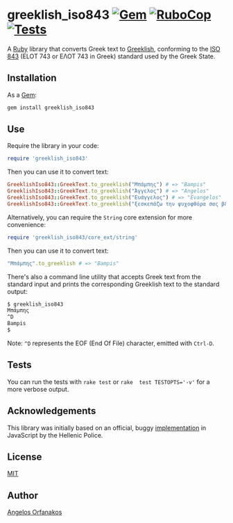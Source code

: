 # greeklish_iso843 [![Gem](https://img.shields.io/gem/v/greeklish_iso843?color=blue)](https://rubygems.org/gems/greeklish_iso843/) [![RuboCop](https://github.com/agorf/greeklish_iso843/actions/workflows/rubocop.yml/badge.svg)](https://github.com/agorf/greeklish_iso843/actions/workflows/rubocop.yml) [![Tests](https://github.com/agorf/greeklish_iso843/actions/workflows/tests.yml/badge.svg)](https://github.com/agorf/greeklish_iso843/actions/workflows/tests.yml)

A [Ruby][] library that converts Greek text to [Greeklish][], conforming to the
[ISO 843][] (ELOT 743 or ΕΛΟΤ 743 in Greek) standard used by the Greek State.

[Ruby]: https://www.ruby-lang.org/en/
[Greeklish]: https://en.wikipedia.org/wiki/Greeklish
[ISO 843]: https://www.iso.org/standard/5215.html

## Installation

As a [Gem][]:

```sh
gem install greeklish_iso843
```

[Gem]: https://rubygems.org/gems/greeklish_iso843/

## Use

Require the library in your code:

```ruby
require 'greeklish_iso843'
```

Then you can use it to convert text:

```ruby
GreeklishIso843::GreekText.to_greeklish("Μπάμπης") # => "Bampis"
GreeklishIso843::GreekText.to_greeklish("Άγγελος") # => "Angelos"
GreeklishIso843::GreekText.to_greeklish("Ευάγγελος") # => "Evangelos"
GreeklishIso843::GreekText.to_greeklish("ξεσκεπάζω την ψυχοφθόρα σας βδελυγμία") # => "xeskepazo tin psychofthora sas vdelygmia"
```

Alternatively, you can require the `String` core extension for more convenience:

```ruby
require 'greeklish_iso843/core_ext/string'
```

Then you can use it to convert text:

```ruby
"Μπάμπης".to_greeklish # => "Bampis"
```

There's also a command line utility that accepts Greek text from the standard
input and prints the corresponding Greeklish text to the standard output:

```sh
$ greeklish_iso843
Μπάμπης
^D
Bampis
$
```

Note: `^D` represents the EOF (End Of File) character, emitted with `Ctrl-D`.

## Tests

You can run the tests with `rake test` or `rake  test TESTOPTS='-v'` for a more
verbose output.

## Acknowledgements

This library was initially based on an official, buggy [implementation][js] in
JavaScript by the Hellenic Police.

[js]: http://www.passport.gov.gr/passports/GrElotConverter/GrElotConverter.html

## License

[MIT](https://github.com/agorf/greeklish_iso843/blob/master/LICENSE.txt)

## Author

[Angelos Orfanakos](https://angelos.dev/)
